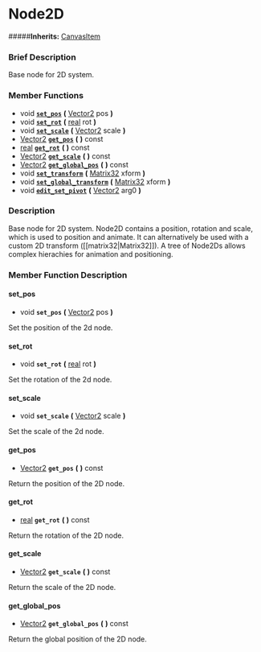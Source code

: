#  Node2D  
#####**Inherits:** [CanvasItem](class_canvasitem)

###  Brief Description  
Base node for 2D system.

###  Member Functions 
  * void  **[`set_pos`](#set_pos)**  **(** [Vector2](class_vector2) pos  **)**
  * void  **[`set_rot`](#set_rot)**  **(** [real](class_real) rot  **)**
  * void  **[`set_scale`](#set_scale)**  **(** [Vector2](class_vector2) scale  **)**
  * [Vector2](class_vector2)  **[`get_pos`](#get_pos)**  **(** **)** const
  * [real](class_real)  **[`get_rot`](#get_rot)**  **(** **)** const
  * [Vector2](class_vector2)  **[`get_scale`](#get_scale)**  **(** **)** const
  * [Vector2](class_vector2)  **[`get_global_pos`](#get_global_pos)**  **(** **)** const
  * void  **[`set_transform`](#set_transform)**  **(** [Matrix32](class_matrix32) xform  **)**
  * void  **[`set_global_transform`](#set_global_transform)**  **(** [Matrix32](class_matrix32) xform  **)**
  * void  **[`edit_set_pivot`](#edit_set_pivot)**  **(** [Vector2](class_vector2) arg0  **)**

###  Description  
Base node for 2D system. Node2D contains a position, rotation and scale, which is used to position and animate.
        It can alternatively be used with a custom 2D transform ([[matrix32|Matrix32]]).
        A tree of Node2Ds allows complex hierachies for animation and positioning.

###  Member Function Description  

#### <a name="set_pos">set_pos</a>
  * void  **`set_pos`**  **(** [Vector2](class_vector2) pos  **)**

Set the position of the 2d node.

#### <a name="set_rot">set_rot</a>
  * void  **`set_rot`**  **(** [real](class_real) rot  **)**

Set the rotation of the 2d node.

#### <a name="set_scale">set_scale</a>
  * void  **`set_scale`**  **(** [Vector2](class_vector2) scale  **)**

Set the scale of the 2d node.

#### <a name="get_pos">get_pos</a>
  * [Vector2](class_vector2)  **`get_pos`**  **(** **)** const

Return the position of the 2D node.

#### <a name="get_rot">get_rot</a>
  * [real](class_real)  **`get_rot`**  **(** **)** const

Return the rotation of the 2D node.

#### <a name="get_scale">get_scale</a>
  * [Vector2](class_vector2)  **`get_scale`**  **(** **)** const

Return the scale of the 2D node.

#### <a name="get_global_pos">get_global_pos</a>
  * [Vector2](class_vector2)  **`get_global_pos`**  **(** **)** const

Return the global position of the 2D node.
